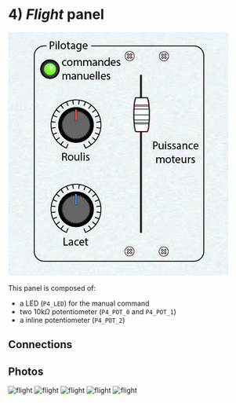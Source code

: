 # 4) *Flight* panel

![panel](design-4.jpg)

This panel is composed of:
- a LED (`P4_LED`) for the manual command
- two 10k$\Omega$ potentiometer (`P4_POT_0` and `P4_POT_1`)
- a inline potentiometer (`P4_POT_2`)

## Connections


## Photos
![flight](../../photos/panels/3-laser/IMG_1906.JPG)
![flight](../../photos/panels/3-laser/IMG_1907.JPG)
![flight](../../photos/panels/3-laser/IMG_1908.JPG)
![flight](../../photos/panels/3-laser/IMG_1909.JPG)
![flight](../../photos/panels/3-laser/IMG_1910.JPG)